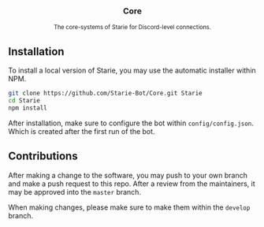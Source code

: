 <div align='center'>
<h3>Core</h3>
<sub>The core-systems of Starie for Discord-level connections.</sub>
</div>

## Installation
To install a local version of Starie, you may use the automatic installer within NPM.

```bash
git clone https://github.com/Starie-Bot/Core.git Starie
cd Starie
npm install
```

After installation, make sure to configure the bot within `config/config.json`. Which is created after the first run of the bot.

## Contributions
After making a change to the software, you may push to your own branch and make a push request to this repo. After a review from the maintainers, it may be approved into the `master` branch.

When making changes, please make sure to make them within the `develop` branch.